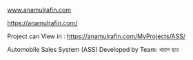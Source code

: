 www.anamulrafin.com

https://anamulrafin.com/

Project can View in : https://anamulrafin.com/MyProjects/ASS/

Automobile Sales System (ASS)
Developed by Team: খারাপ ছাত্র
